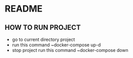 # README

## HOW TO RUN PROJECT

- go to current directory project
- run this command ~docker-compose up-d
- stop project run this command ~docker-compose down